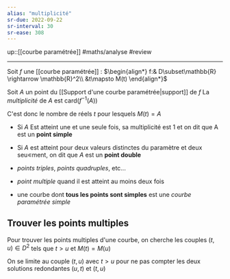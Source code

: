 ```yaml
---
alias: "multiplicité"
sr-due: 2022-09-22
sr-interval: 30
sr-ease: 308
---
```

up::[[courbe paramétrée]]
#maths/analyse #review 

----

Soit $f$ une [[courbe paramétrée]] :
$\begin{align*} f:& D\subset\mathbb{R} \rightarrow \mathbb{R}^2\\ &t\mapsto M(t)  \end{align*}$ 

Soit $A$ un point du [[Support d'une courbe paramétrée|support]] de $f$ 
La _multiplicité_ de $A$ est $\mathrm{card}(f^{-1}(A))$

C'est donc le nombre de réels $t$ pour lesquels $M(t) = A$


 - Si $A$ Est atteint une et une seule fois, sa multiplicité est $1$ et on dit que A est un **point simple**
 - Si $A$ est atteint pour deux valeurs distinctes du paramètre et deux seu∊ment, on dit que $A$ est un **point double**
 - _points triples_, _points quadruples_, etc...
 - _point multiple_ quand il est atteint au moins deux fois

 - une courbe dont **tous les points sont simples** est une _courbe paramétrée simple_

## Trouver les points multiples

Pour trouver les points multiples d'une courbe, on cherche les couples $(t,u)\in D^2$ tels que $t>u$ et $M(t)=M(u)$

On se limite au couple $(t,u)$ avec $t>u$ pour ne pas compter les deux solutions redondantes $(u,t)$ et $(t,u)$


